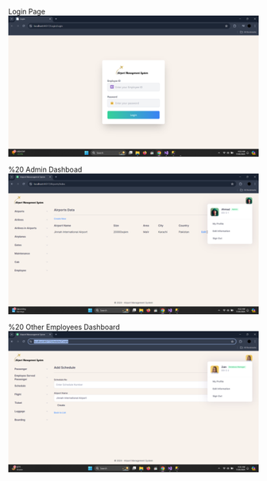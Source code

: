 Login Page
![Login Page](Airport%20Management%20System/Airport%20Management%20System%20Pictures/Login.png)

%20
Admin Dashboad
![Admin Dashboard](Airport%20Management%20System/Airport%20Management%20System%20Pictures/Admin%20Dashboard.png)

%20
Other Employees Dashboard
![Other Employees Dashboard](Airport%20Management%20System/Airport%20Management%20System%20Pictures/Other%20Employee%20Dashboard.png)

